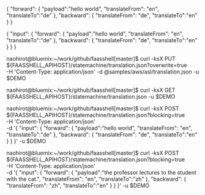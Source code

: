 {
    "forward": {
        "payload":"hello world",
        "translateFrom": "en",
        "translateTo":"de"
    },
    "backward": {
        "translateFrom": "de",
        "translateTo":"en"
    }
}

{
    "input": {
        "forward": {
            "payload":"hello world",
            "translateFrom": "en",
            "translateTo":"de"
        },
        "backward": {
            "translateFrom": "de",
            "translateTo":"en"
        }
    }
}


naohirot@bluemix:~/work/github/faasshell[master]$ curl -ksX PUT ${FAASSHELL_APIHOST}/statemachine/translation.json?overwrite=true \
-H 'Content-Type: application/json' -d @samples/aws/asl/translation.json -u $DEMO

naohirot@bluemix:~/work/github/faasshell[master]$ curl -ksX GET ${FAASSHELL_APIHOST}/statemachine/translation.json -u $DEMO

naohirot@bluemix:~/work/github/faasshell[master]$ curl -ksX POST ${FAASSHELL_APIHOST}/statemachine/translation.json?blocking=true \
-H 'Content-Type: application/json' \
-d '{
    "input": {
        "forward": {
            "payload":"hello world",
            "translateFrom": "en",
            "translateTo":"de"
        },
        "backward": {
            "translateFrom": "de",
            "translateTo":"en"
        }
    }
}' -u $DEMO

naohirot@bluemix:~/work/github/faasshell[master]$ curl -ksX POST ${FAASSHELL_APIHOST}/statemachine/translation.json?blocking=true \
-H 'Content-Type: application/json' \
-d '{
    "input": {
        "forward": {
            "payload":"the professor lectures to the student with the cat.",
            "translateFrom": "en",
            "translateTo":"zh"
        },
        "backward": {
            "translateFrom": "zh",
            "translateTo":"en"
        }
    }
}' -u $DEMO

